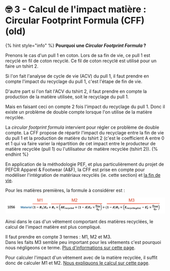 # 🤓 3 - Calcul de l'impact matière : Circular Footprint Formula (CFF) (old)

{% hint style="info" %}
**Pourquoi une **_**Circular Footprint Formula**_** ?**

Prenons le cas d'un pull 1 en coton. Lors de sa fin de vie, ce pull 1 est recyclé en fil de coton recyclé. Ce fil de coton recyclé est utilisé pour un faire un tshirt 2.

Si l'on fait l'analyse de cycle de vie (ACV) du pull 1, il faut prendre en compte l'impact du recyclage du pull 1, c'est l'étape de fin de vie.

D'autre part si l'on fait l'ACV du tshirt 2, il faut prendre en compte la production de la matière utilisée, soit le recyclage du pull 1.

Mais en faisant ceci on compte 2 fois l'impact du recyclage du pull 1. Donc il existe un problème de double compte lorsque l'on utilise de la matière recyclée.

La _circular footprint formula_ intervient pour régler ce problème de double compte. La CFF propose de répartir l'impact du recyclage entre la fin de vie du pull 1 et la production de matière du tshirt 2 (c'est le coefficient A entre 0 et 1 qui va faire varier la répartition de cet impact entre le producteur de matière recyclée (pull 1) ou l'utilisateur de matière recyclée (tshirt 2)).
{% endhint %}

En application de la méthodologie PEF, et plus particulièrement du projet de PEFCR Apparel & Footwear (A\&F), la CFF est prise en compte pour modéliser l'intégration de matériaux recyclés (ie. cette section) et [la fin de vie](../../etape-7-fin-de-vie.md#incineration-cff).

Pour les matières premières, la formule à considérer est :

![PEFCR A\&F - v1.2 - ligne 1056](<../../../../.gitbook/assets/image (1) (1) (3).png>)

Ainsi dans le cas d'un vêtement comportant des matières recyclées, le calcul de l'impact matière est plus compliqué.&#x20;

Il faut prendre en compte 3 termes : M1, M2 et M3. \
Dans les faits M3 semble peu important pour les vêtements c'est pourquoi nous négligeons ce terme. [Plus d'informations sur cette page](circular-footprint-formula-cff-matiere-1.md).

Pour calculer l'impact d'un vêtement avec de la matière recyclée, il suffit donc de calculer M1 et M2. [Nous expliquons le calcul sur cette page](circular-footprint-formula-cff-matiere.md).
